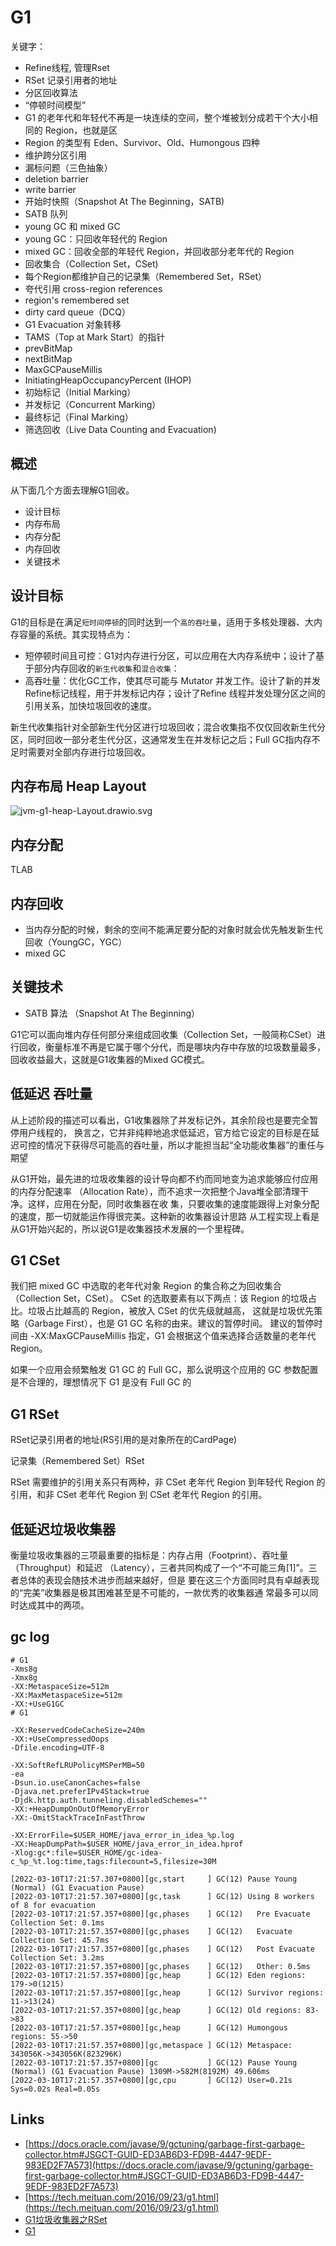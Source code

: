 # G1

关键字：
- Refine线程, 管理Rset
- RSet 记录引用者的地址
- 分区回收算法
- “停顿时间模型”
- G1 的老年代和年轻代不再是一块连续的空间，整个堆被划分成若干个大小相同的 Region，也就是区
- Region 的类型有 Eden、Survivor、Old、Humongous 四种
- 维护跨分区引用
- 漏标问题（三色抽象）
- deletion barrier
- write barrier
- 开始时快照（Snapshot At The Beginning，SATB)
- SATB 队列
- young GC 和 mixed GC
- young GC：只回收年轻代的 Region
- mixed GC：回收全部的年轻代 Region，并回收部分老年代的 Region
- 回收集合（Collection Set，CSet)
- 每个Region都维护自己的记录集（Remembered Set，RSet）
- 夸代引用 cross-region references
- region's remembered set
- dirty card queue（DCQ）
- G1 Evacuation 对象转移
- TAMS（Top at Mark Start）的指针
- prevBitMap
- nextBitMap
- MaxGCPauseMillis
- InitiatingHeapOccupancyPercent (IHOP)
- 初始标记（Initial Marking）
- 并发标记（Concurrent Marking）
- 最终标记（Final Marking）
- 筛选回收（Live Data Counting and Evacuation)

## 概述

从下面几个方面去理解G1回收。

- 设计目标
- 内存布局
- 内存分配
- 内存回收
- 关键技术

## 设计目标

G1的目标是在满足`短时间停顿`的同时达到一个`高的吞吐量`，适用于多核处理器、大内存容量的系统。其实现特点为：

- 短停顿时间且可控：G1对内存进行分区，可以应用在大内存系统中；设计了基于部分内存回收的`新生代收集`和`混合收集`：
- 高吞吐量：优化GC工作，使其尽可能与 Mutator 并发工作。设计了新的并发Refine标记线程，用于并发标记内存；设计了Refine 线程并发处理分区之间的引用关系，加快垃圾回收的速度。

新生代收集指针对全部新生代分区进行垃圾回收；混合收集指不仅仅回收新生代分区，同时回收一部分老生代分区，这通常发生在并发标记之后；Full GC指内存不足时需要对全部内存进行垃圾回收。

## 内存布局 Heap Layout

![jvm-g1-heap-Layout.drawio.svg](./images/jvm-g1-heap-Layout.drawio.svg)

## 内存分配

TLAB

## 内存回收

- 当内存分配的时候，剩余的空间不能满足要分配的对象时就会优先触发新生代回收（YoungGC，YGC）
- mixed GC

## 关键技术

- SATB 算法 （Snapshot At The Beginning）

G1它可以面向堆内存任何部分来组成回收集（Collection Set，一般简称CSet）进行回收，衡量标准不再是它属于哪个分代，而是哪块内存中存放的垃圾数量最多，回收收益最大，这就是G1收集器的Mixed GC模式。

## 低延迟 吞吐量

从上述阶段的描述可以看出，G1收集器除了并发标记外，其余阶段也是要完全暂停用户线程的，
换言之，它并非纯粹地追求低延迟，官方给它设定的目标是在延迟可控的情况下获得尽可能高的吞吐量，所以才能担当起“全功能收集器”的重任与期望

从G1开始，最先进的垃圾收集器的设计导向都不约而同地变为追求能够应付应用的内存分配速率
（Allocation Rate），而不追求一次把整个Java堆全部清理干净。这样，应用在分配，同时收集器在收
集，只要收集的速度能跟得上对象分配的速度，那一切就能运作得很完美。这种新的收集器设计思路
从工程实现上看是从G1开始兴起的，所以说G1是收集器技术发展的一个里程碑。

## G1 CSet

我们把 mixed GC 中选取的老年代对象 Region 的集合称之为回收集合（Collection Set，CSet）。
CSet 的选取要素有以下两点：该 Region 的垃圾占比。垃圾占比越高的 Region，被放入 CSet 的优先级就越高，
这就是垃圾优先策略（Garbage First），也是 G1 GC 名称的由来。建议的暂停时间。
建议的暂停时间由 -XX:MaxGCPauseMillis 指定，G1 会根据这个值来选择合适数量的老年代 Region。


如果一个应用会频繁触发 G1 GC 的 Full GC，那么说明这个应用的 GC 参数配置是不合理的，理想情况下 G1 是没有 Full GC 的

## G1 RSet 

RSet记录引用者的地址(RS引用的是对象所在的CardPage)

记录集（Remembered Set）RSet

RSet 需要维护的引用关系只有两种，非 CSet 老年代 Region 到年轻代 Region 的引用，和非 CSet 老年代 Region 到 CSet 老年代 Region 的引用。


## 低延迟垃圾收集器

衡量垃圾收集器的三项最重要的指标是：内存占用（Footprint）、吞吐量（Throughput）和延迟
（Latency），三者共同构成了一个“不可能三角[1]”。三者总体的表现会随技术进步而越来越好，但是
要在这三个方面同时具有卓越表现的“完美”收集器是极其困难甚至是不可能的，一款优秀的收集器通
常最多可以同时达成其中的两项。


## gc log

```config
# G1
-Xms8g
-Xmx8g
-XX:MetaspaceSize=512m
-XX:MaxMetaspaceSize=512m
-XX:+UseG1GC
# G1

-XX:ReservedCodeCacheSize=240m
-XX:+UseCompressedOops
-Dfile.encoding=UTF-8

-XX:SoftRefLRUPolicyMSPerMB=50
-ea
-Dsun.io.useCanonCaches=false
-Djava.net.preferIPv4Stack=true
-Djdk.http.auth.tunneling.disabledSchemes=""
-XX:+HeapDumpOnOutOfMemoryError
-XX:-OmitStackTraceInFastThrow

-XX:ErrorFile=$USER_HOME/java_error_in_idea_%p.log
-XX:HeapDumpPath=$USER_HOME/java_error_in_idea.hprof
-Xlog:gc*:file=$USER_HOME/gc-idea-c_%p_%t.log:time,tags:filecount=5,filesize=30M
```

```log
[2022-03-10T17:21:57.307+0800][gc,start     ] GC(12) Pause Young (Normal) (G1 Evacuation Pause)
[2022-03-10T17:21:57.307+0800][gc,task      ] GC(12) Using 8 workers of 8 for evacuation
[2022-03-10T17:21:57.357+0800][gc,phases    ] GC(12)   Pre Evacuate Collection Set: 0.1ms
[2022-03-10T17:21:57.357+0800][gc,phases    ] GC(12)   Evacuate Collection Set: 45.7ms
[2022-03-10T17:21:57.357+0800][gc,phases    ] GC(12)   Post Evacuate Collection Set: 3.2ms
[2022-03-10T17:21:57.357+0800][gc,phases    ] GC(12)   Other: 0.5ms
[2022-03-10T17:21:57.357+0800][gc,heap      ] GC(12) Eden regions: 179->0(1215)
[2022-03-10T17:21:57.357+0800][gc,heap      ] GC(12) Survivor regions: 11->13(24)
[2022-03-10T17:21:57.357+0800][gc,heap      ] GC(12) Old regions: 83->83
[2022-03-10T17:21:57.357+0800][gc,heap      ] GC(12) Humongous regions: 55->50
[2022-03-10T17:21:57.357+0800][gc,metaspace ] GC(12) Metaspace: 343056K->343056K(823296K)
[2022-03-10T17:21:57.357+0800][gc           ] GC(12) Pause Young (Normal) (G1 Evacuation Pause) 1309M->582M(8192M) 49.606ms
[2022-03-10T17:21:57.357+0800][gc,cpu       ] GC(12) User=0.21s Sys=0.02s Real=0.05s
```
## Links

- [https://docs.oracle.com/javase/9/gctuning/garbage-first-garbage-collector.htm#JSGCT-GUID-ED3AB6D3-FD9B-4447-9EDF-983ED2F7A573](https://docs.oracle.com/javase/9/gctuning/garbage-first-garbage-collector.htm#JSGCT-GUID-ED3AB6D3-FD9B-4447-9EDF-983ED2F7A573)
- [https://tech.meituan.com/2016/09/23/g1.html](https://tech.meituan.com/2016/09/23/g1.html)
- [G1垃圾收集器之RSet](https://www.jianshu.com/p/870abddaba41)
- [G1](https://segmentfault.com/a/1190000039411521)